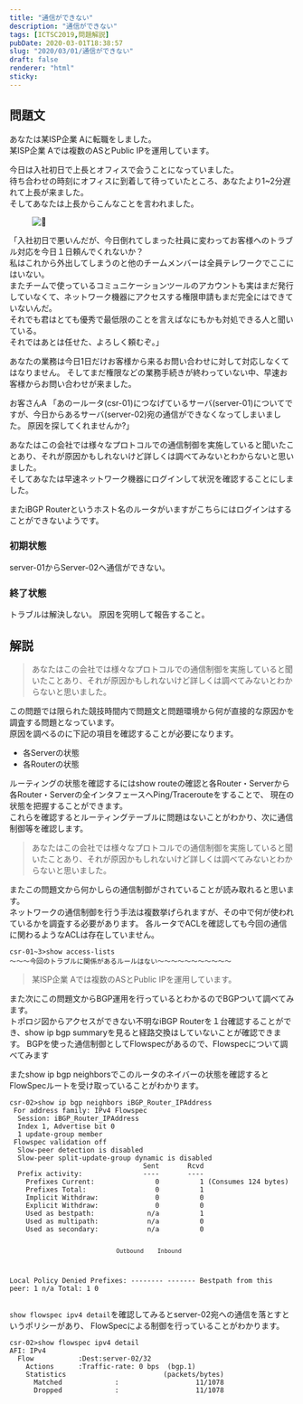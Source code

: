 ```yaml
---
title: "通信ができない"
description: "通信ができない"
tags: [ICTSC2019,問題解説]
pubDate: 2020-03-01T18:38:57
slug: "2020/03/01/通信ができない"
draft: false
renderer: "html"
sticky: 
---
```



<h2 id="%E5%95%8F%E9%A1%8C%E6%96%87">問題文&nbsp;<a href="https://wiki.icttoracon.net/ictsc2019/problems/nasu:flowspec/blog/#%E5%95%8F%E9%A1%8C%E6%96%87"></a>&nbsp;</h2>



<p>あなたは某ISP企業 Aに転職をしました。<br>某ISP企業 Aでは複数のASとPublic IPを運用しています。</p>



<p>今日は入社初日で上長とオフィスで会うことになっていました。<br>待ち合わせの時刻にオフィスに到着して待っていたところ、あなたより1~2分遅れて上長が来ました。<br>そしてあなたは上長からこんなことを言われました。</p>



<figure class="wp-block-image"><img decoding="async" src="https://cdn.jsdelivr.net/emojione/assets/3.1/png/32/1f44b.png.webp" alt="👋"/></figure>



<p>「入社初日で悪いんだが、今日倒れてしまった社員に変わってお客様へのトラブル対応を今日１日頼んでくれないか？<br>私はこれから外出してしまうのと他のチームメンバーは全員テレワークでここにはいない。<br>またチームで使っているコミュニケーションツールのアカウントも実はまだ発行していなくて、ネットワーク機器にアクセスする権限申請もまだ完全にはできていないんだ。<br>それでも君はとても優秀で最低限のことを言えばなにもかも対処できる人と聞いている。<br>それではあとは任せた、よろしく頼むぞ。」</p>



<p>あなたの業務は今日1日だけお客様から来るお問い合わせに対して対応しなくてはなりません。 そしてまだ権限などの業務手続きが終わっていない中、早速お客様からお問い合わせが来ました。</p>



<p>お客さんA 「あのールータ(csr-01)につなげているサーバ(server-01)についてですが、今日からあるサーバ(server-02)宛の通信ができなくなってしまいました。 原因を探してくれませんか?」</p>



<p>あなたはこの会社では様々なプロトコルでの通信制御を実施していると聞いたことあり、それが原因かもしれないけど詳しくは調べてみないとわからないと思いました。<br>そしてあなたは早速ネットワーク機器にログインして状況を確認することにしました。</p>



<p>またiBGP Routerというホスト名のルータがいますがこちらにはログインはすることができないようです。</p>



<h3 id="%E5%88%9D%E6%9C%9F%E7%8A%B6%E6%85%8B">初期状態&nbsp;<a href="https://wiki.icttoracon.net/ictsc2019/problems/nasu:flowspec/blog/#%E5%88%9D%E6%9C%9F%E7%8A%B6%E6%85%8B"></a>&nbsp;</h3>



<p>server-01からServer-02へ通信ができない。</p>



<h3 id="%E7%B5%82%E4%BA%86%E7%8A%B6%E6%85%8B">終了状態&nbsp;<a href="https://wiki.icttoracon.net/ictsc2019/problems/nasu:flowspec/blog/#%E7%B5%82%E4%BA%86%E7%8A%B6%E6%85%8B"></a>&nbsp;</h3>



<p>トラブルは解決しない。 原因を究明して報告すること。</p>



<h2 id="%E8%A7%A3%E8%AA%AC">解説&nbsp;<a href="https://wiki.icttoracon.net/ictsc2019/problems/nasu:flowspec/blog/#%E8%A7%A3%E8%AA%AC"></a>&nbsp;</h2>



<blockquote class="wp-block-quote"><p>あなたはこの会社では様々なプロトコルでの通信制御を実施していると聞いたことあり、それが原因かもしれないけど詳しくは調べてみないとわからないと思いました。</p></blockquote>



<p>この問題では限られた競技時間内で問題文と問題環境から何が直接的な原因かを調査する問題となっています。<br>原因を調べるのに下記の項目を確認することが必要になります。</p>



<ul><li>各Serverの状態</li><li>各Routerの状態</li></ul>



<p>ルーティングの状態を確認するにはshow routeの確認と各Router・Serverから各Router・Serverの全インタフェースへPing/Tracerouteをすることで、 現在の状態を把握することができます。<br>これらを確認するとルーティングテーブルに問題はないことがわかり、次に通信制御等を確認します。</p>



<blockquote class="wp-block-quote"><p>あなたはこの会社では様々なプロトコルでの通信制御を実施していると聞いたことあり、それが原因かもしれないけど詳しくは調べてみないとわからないと思いました。</p></blockquote>



<p>またこの問題文から何かしらの通信制御がされていることが読み取れると思います。<br>ネットワークの通信制御を行う手法は複数挙げられますが、その中で何が使われているかを調査する必要があります。 各ルータでACLを確認しても今回の通信に関わるようなACLは存在していません。</p>


<div class="wp-block-syntaxhighlighter-code "><pre class="brush: plain; title: ; title: ; notranslate" title=""><code>csr-01~3&gt;show access-lists
〜〜〜今回のトラブルに関係があるルールはない〜〜〜〜〜〜〜〜〜〜〜
</code></pre></div>


<blockquote class="wp-block-quote"><p>某ISP企業 Aでは複数のASとPublic IPを運用しています。</p></blockquote>



<p>また次にこの問題文からBGP運用を行っているとわかるのでBGPついて調べてみます。<br>トポロジ図からアクセスができない不明なiBGP Routerを１台確認することができ、show ip bgp summaryを見ると経路交換はしていないことが確認できます。 BGPを使った通信制御としてFlowspecがあるので、Flowspecについて調べてみます</p>



<p>またshow ip bgp neighborsでこのルータのネイバーの状態を確認するとFlowSpecルートを受け取っていることがわかります。</p>


<div class="wp-block-syntaxhighlighter-code "><pre class="brush: plain; title: ; title: ; notranslate" title=""><code>csr-02&gt;show ip bgp neighbors iBGP_Router_IPAddress
 For address family: IPv4 Flowspec
  Session: iBGP_Router_IPAddress
  Index 1, Advertise bit 0
  1 update-group member
 Flowspec validation off
  Slow-peer detection is disabled
  Slow-peer split-update-group dynamic is disabled
                                 Sent       Rcvd
  Prefix activity:               ----       ----
    Prefixes Current:               0          1 (Consumes 124 bytes)
    Prefixes Total:                 0          1
    Implicit Withdraw:              0          0
    Explicit Withdraw:              0          0
    Used as bestpath:             n/a          1
    Used as multipath:            n/a          0
    Used as secondary:            n/a          0

                                   Outbound    Inbound
  Local Policy Denied Prefixes:    --------    -------
    Bestpath from this peer:              1        n/a
    Total:                                1          0</code></pre></div>


<p><code>show flowspec ipv4 detail</code>を確認してみるとserver-02宛への通信を落とすというポリシーがあり、 FlowSpecによる制御を行っていることがわかります。</p>


<div class="wp-block-syntaxhighlighter-code "><pre class="brush: plain; title: ; title: ; notranslate" title=""><code>csr-02&gt;show flowspec ipv4 detail
AFI: IPv4
  Flow           :Dest:server-02/32
    Actions      :Traffic-rate: 0 bps  (bgp.1)
    Statistics                        (packets/bytes)
      Matched             :                   11/1078
      Dropped             :                   11/1078</code></pre></div>
